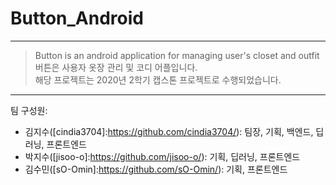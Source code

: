 # Button_Android
_________________________
> Button is an android application for managing user's closet and outfit   
> 버튼은 사용자 옷장 관리 및 코디 어플입니다.   
> 해당 프로젝트는 2020년 2학기 캡스톤 프로젝트로 수행되었습니다.      
  
_______________      
팀 구성원:
* 김지수([cindia3704]:https://github.com/cindia3704/): 팀장, 기획, 백엔드, 딥러닝, 프론트엔드
* 박지수([jisoo-o]:https://github.com/jisoo-o/): 기획, 딥러닝, 프론트엔드
* 김수민([sO-Omin]:https://github.com/sO-Omin/): 기획, 프론트엔드
